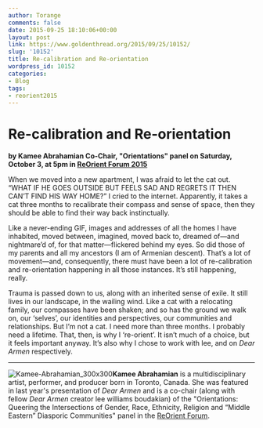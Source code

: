 ```yaml
---
author: Torange
comments: false
date: 2015-09-25 18:10:06+00:00
layout: post
link: https://www.goldenthread.org/2015/09/25/10152/
slug: '10152'
title: Re-calibration and Re-orientation
wordpress_id: 10152
categories:
- Blog
tags:
- reorient2015
---
```


# **Re-calibration and Re-orientation**


**by Kamee Abrahamian
Co-Chair, "Orientations" panel on Saturday, October 3, at 5pm in [ReOrient Forum 2015](https://www.goldenthread.org/forum2015)**

When we moved into a new apartment, I was afraid to let the cat out. “WHAT IF HE GOES OUTSIDE BUT FEELS SAD AND REGRETS IT THEN CAN’T FIND HIS WAY HOME?” I cried to the internet. Apparently, it takes a cat three months to recalibrate their compass and sense of space, then they should be able to find their way back instinctually. 
<!-- more -->
Like a never-ending GIF, images and addresses of all the homes I have inhabited, moved between, imagined, moved back to, dreamed of—and nightmare’d of, for that matter—flickered behind my eyes. So did those of my parents and all my ancestors (I am of Armenian descent). That’s a lot of movement—and, consequently, there must have been a lot of re-calibration and re-orientation happening in all those instances. It’s still happening, really. 

Trauma is passed down to us, along with an inherited sense of exile. It still lives in our landscape, in the wailing wind. Like a cat with a relocating family, our compasses have been shaken; and so has the ground we walk on, our ‘selves’, our identities and perspectives, our communities and relationships. But I’m not a cat. I need more than three months. I probably need a lifetime. That, then, is why I ‘re-orient’. It isn’t much of a choice, but it feels important anyway. It’s also why I chose to work with lee, and on _Dear Armen_ respectively.



* * *



![Kamee-Abrahamian_300x300](https://www.goldenthread.org/wp-content/uploads/2014/07/Kamee-Abrahamian_300x300-150x150.jpg)**Kamee  Abrahamian** is a multidisciplinary artist, performer, and producer born in Toronto, Canada. She was featured in last year's presentation of _Dear Armen_ and is a co-chair (along with fellow _Dear Armen_ creator lee williams boudakian) of the "Orientations: Queering the Intersections of Gender, Race, Ethnicity, Religion and “Middle Eastern” Diasporic Communities" panel in the [ReOrient Forum](https://www.goldenthread.org/forum2015).
